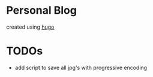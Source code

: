 # Personal Blog

created using [hugo](http://gohugo.io/)


# TODOs
- add script to save all jpg's with progressive encoding
